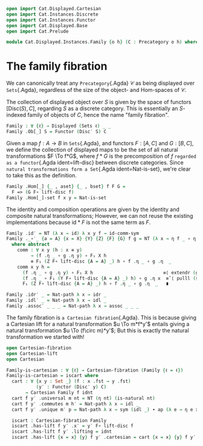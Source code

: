 ```agda
open import Cat.Displayed.Cartesian
open import Cat.Instances.Discrete
open import Cat.Instances.Functor
open import Cat.Displayed.Base
open import Cat.Prelude

module Cat.Displayed.Instances.Family {o h} (C : Precategory o h) where
```

<!--
```
open import Cat.Reasoning C
open Displayed
open Functor
open _=>_
```
-->

# The family fibration

We can canonically treat any `Precategory`{.Agda} $\mathcal{C}$ as being
displayed over `Sets`{.Agda}, regardless of the size of the object- and
Hom-spaces of $\mathcal{C}$.

The collection of displayed object over $S$ is given by the space of
functors $[\mathrm{Disc}(S),C]$, regarding $S$ as a discrete category.
This is essentially an $S$-indexed family of objects of $C$, hence the
name "family fibration".

```agda
Family : ∀ {ℓ} → Displayed (Sets ℓ) _ _
Family .Ob[_] S = Functor (Disc′ S) C
```

Given a map $f : A \to B$ in `Sets`{.Agda}, and functors $F : [A,C]$ and
$G : [B,C]$, we define the collection of displayed maps to be the set of
all natural transformations $F \To f*G$, where $f*G$ is the
precomposition of $f$ `regarded as a functor`{.Agda ident=lift-disc}
between discrete categories. Since `natural transformations form a
Set`{.Agda ident=Nat-is-set}, we're clear to take this as the definition.

```agda
Family .Hom[_] {_ , aset} {_ , bset} f F G =
  F => (G F∘ lift-disc f)
Family .Hom[_]-set f x y = Nat-is-set
```

The identity and composition operations are given by the identity and
composite natural transformations; However, we can not reuse the
existing implementations because $\mathrm{id}*F$ is not the same term as
$F$.

```agda
Family .id′ = NT (λ x → id) λ x y f → id-comm-sym
Family ._∘′_ {a = A} {x = X} {Y} {Z} {F} {G} f g = NT (λ x → η f _ ∘ η g _) comm
  where abstract
    comm : ∀ x y (h : x ≡ y)
         → (f .η _ ∘ g .η y) ∘ F₁ X h
         ≡ F₁ (Z F∘ lift-disc {A = A} _) h ∘ f .η _ ∘ g .η  _
    comm x y h =
      (f .η _ ∘ g .η y) ∘ F₁ X h                          ≡⟨ extendr (g .is-natural _ _ _) ⟩
      (f .η _ ∘ F₁ (Y F∘ lift-disc {A = A} _) h) ∘ g .η x  ≡˘⟨ pulll (sym (f .is-natural _ _ _)) ⟩
      F₁ (Z F∘ lift-disc {A = A} _) h ∘ f .η _ ∘ g .η  _   ∎

Family .idr′ _ = Nat-path λ x → idr _
Family .idl′ _ = Nat-path λ x → idl _
Family .assoc′ _ _ _ = Nat-path λ x → assoc _ _ _
```

The family fibration is `a Cartesian fibration`{.Agda}. This is because
giving a Cartesian lift for a natural transformation $u \To
m*f*y'$ entails giving a natural transformation $u \To (f\circ
m)*y'$; But this is exactly the natural transformation we started with!

```agda
open Cartesian-fibration
open Cartesian-lift
open Cartesian

Family-is-cartesian : ∀ {ℓ} → Cartesian-fibration (Family {ℓ = ℓ})
Family-is-cartesian = iscart where
  cart : ∀ {x y : Set _} (f : x .fst → y .fst)
           (y′ : Functor (Disc′ y) C)
       → Cartesian Family f idnt
  cart f y′ .universal m nt = NT (η nt) (is-natural nt)
  cart f y′ .commutes m h′ = Nat-path λ x → idl _
  cart f y′ .unique m′ p = Nat-path λ x → sym (idl _) ∙ ap (λ e → η e x) p

  iscart : Cartesian-fibration Family
  iscart .has-lift f y′ .x′ = y′ F∘ lift-disc f
  iscart .has-lift f y′ .lifting = idnt
  iscart .has-lift {x = x} {y} f y′ .cartesian = cart {x = x} {y} f y′
```
